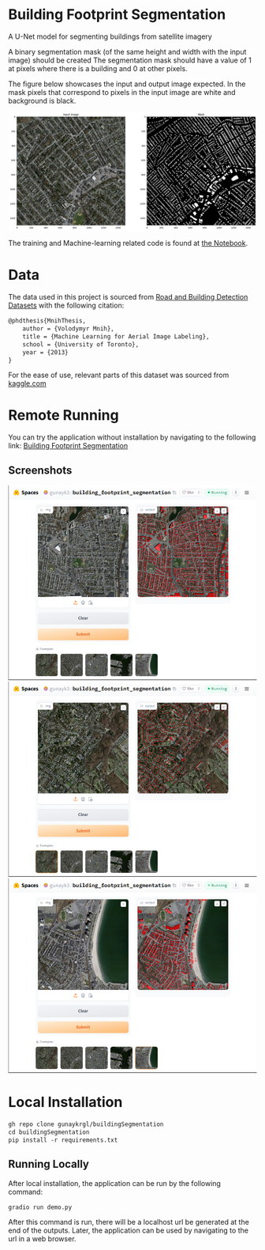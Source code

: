 # Building Footprint Segmentation
A U-Net model for segmenting buildings from satellite imagery

A binary segmentation mask (of the same height and width with the input image) should be created The segmentation mask should have a value of 1 at pixels where there is a building and 0 at other pixels.

The figure below showcases the input and output image expected. In the mask pixels that correspond to pixels in the input image are white and background is black.

![Expected input and output](https://raw.githubusercontent.com/gunaykrgl/buildingSegmentation/main/Notebook/task_definition.png)

The training and Machine-learning related code is found at [the Notebook](https://github.com/gunaykrgl/buildingSegmentation/blob/main/Notebook/Building_Segmentation.ipynb).

# Data
The data used in this project is sourced from [Road and Building Detection Datasets](https://www.cs.toronto.edu/~vmnih/data/) with the following citation:

```
@phdthesis{MnihThesis,
    author = {Volodymyr Mnih},
    title = {Machine Learning for Aerial Image Labeling},
    school = {University of Toronto},
    year = {2013}
}

```

For the ease of use, relevant parts of this dataset was sourced from [kaggle.com](https://www.kaggle.com/datasets/balraj98/massachusetts-buildings-dataset)

# Remote Running
You can try the application without installation by navigating to the following link:
[Building Footprint Segmentation](https://huggingface.co/spaces/gunayk3/building_footprint_segmentation)

## Screenshots
<img src="https://raw.githubusercontent.com/gunaykrgl/buildingSegmentation/main/screenshots/scr1.png" width="600">
<img src="https://raw.githubusercontent.com/gunaykrgl/buildingSegmentation/main/screenshots/scr2.png" width="600">
<img src="https://raw.githubusercontent.com/gunaykrgl/buildingSegmentation/main/screenshots/scr3.png" width="600">

# Local Installation
```
gh repo clone gunaykrgl/buildingSegmentation
cd buildingSegmentation
pip install -r requirements.txt
```

## Running Locally
After local installation, the application can be run by the following command:
```
gradio run demo.py
```

After this command is run, there will be a localhost url be generated at the end of the outputs. Later, the application can be used by navigating to the url in a web browser.